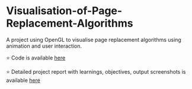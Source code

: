 # Visualisation-of-Page-Replacement-Algorithms
A project using OpenGL to visualise page replacement algorithms using animation and user interaction.

:star: Code is available [here](https://github.com/JasweenBrar/Visualisation-of-Page-Replacement-Algorithms/blob/main/source.cpp)

:star: Detailed project report with learnings, objectives, output screenshots is available [here](https://github.com/JasweenBrar/Visualisation-of-Page-Replacement-Algorithms/blob/main/CG_Project_Report.pdf)
